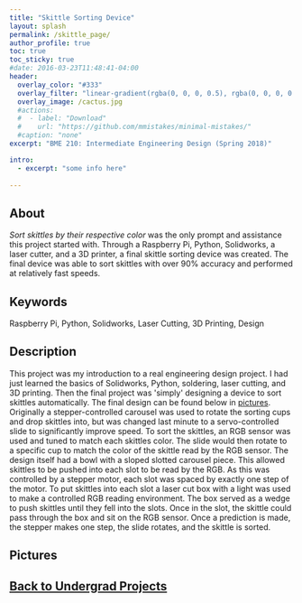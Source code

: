 ```yaml
---
title: "Skittle Sorting Device"
layout: splash
permalink: /skittle_page/
author_profile: true
toc: true
toc_sticky: true
#date: 2016-03-23T11:48:41-04:00
header:
  overlay_color: "#333"
  overlay_filter: "linear-gradient(rgba(0, 0, 0, 0.5), rgba(0, 0, 0, 0.5))"
  overlay_image: /cactus.jpg
  #actions:
  #  - label: "Download"
  #    url: "https://github.com/mmistakes/minimal-mistakes/"
  #caption: "none"
excerpt: "BME 210: Intermediate Engineering Design (Spring 2018)"

intro: 
  - excerpt: "some info here"   
   
---
```


## About
*Sort skittles by their respective color* was the only prompt and assistance this project started with. Through a Raspberry Pi, Python, Solidworks, a laser cutter, and a 3D printer, a final skittle sorting device was created. The final device was able to sort skittles with over 90% accuracy and performed at relatively fast speeds.

## Keywords
Raspberry Pi, Python, Solidworks, Laser Cutting, 3D Printing, Design

## Description
This project was my introduction to a real engineering design project. I had just learned the basics of Solidworks, Python, soldering, laser cutting, and 3D printing. Then the final project was 'simply' designing a device to sort skittles automatically. The final design can be found below in [pictures](#pictures). Originally a stepper-controlled carousel was used to rotate the sorting cups and drop skittles into, but was changed last minute to a servo-controlled slide to significantly improve speed. To sort the skittles, an RGB sensor was used and tuned to match each skittles color. The slide would then rotate to a specific cup to match the color of the skittle read by the RGB sensor. The design itself had a bowl with a sloped slotted carousel piece. This allowed skittles to be pushed into each slot to be read by the RGB. As this was controlled by a stepper motor, each slot was spaced by exactly one step of the motor. To put skittles into each slot a laser cut box with a light was used to make a controlled RGB reading environment. The box served as a wedge to push skittles until they fell into the slots. Once in the slot, the skittle could pass through the box and sit on the RGB sensor. Once a prediction is made, the stepper makes one step, the slide rotates, and the skittle is sorted.

## Pictures
<object data="{{ site.url }}{{ site.baseurl }}/_pages/undergrad/skittlesorter/sorterpics.pdf" width="1000" height="1000" type='application/pdf'></object>
## [Back to Undergrad Projects](/undergrad_projects/)
